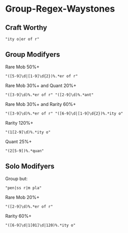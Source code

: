 # Group-Regex-Waystones
## Craft Worthy

```
"ity o|er of r"
```

## Group Modifyers

Rare Mob 50%+
```
"([5-9]\d|[1-9]\d{2})%.*er of r"
```

Rare Mob 30%+ and Quant 20%+
```
"([3-9]\d)%.*er of r" "([2-9]\d)%.*ant"
```

Rare Mob 30%+ and Rarity 60%+
```
"([3-9]\d)%.*er of r" "([6-9]\d|[1-9]\d{2})%.*ity o"
```

Rarity 120%+
```
"(1[2-9]\d)%.*ity o"
```

Quant 25%+
```
"(2[5-9])%.*quan"
```

## Solo Modifyers

Group but:
```
"pen|ss r|m pla"
```

Rare Mob 20%+
```
"([2-9]\d)%.*er of r"
```

Rarity 60%+
```
"([6-9]\d|1[01]\d|120)%.*ity o"
```
